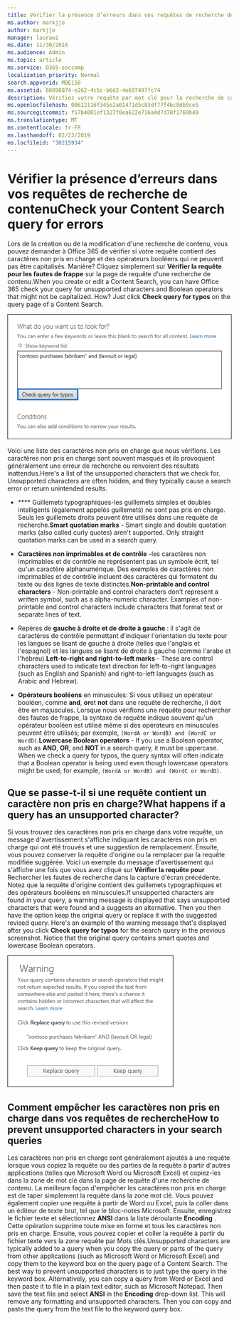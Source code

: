 ```yaml
---
title: Vérifier la présence d’erreurs dans vos requêtes de recherche de contenu
ms.author: markjjo
author: markjjo
manager: laurawi
ms.date: 11/30/2016
ms.audience: Admin
ms.topic: article
ms.service: O365-seccomp
localization_priority: Normal
search.appverid: MOE150
ms.assetid: 88898874-e262-4c5c-b6d2-4e697497fc74
description: Vérifiez votre requête par mot clé pour la recherche de contenu pour les erreurs et les fautes de frappe, telles que les caractères non pris en charge et les opérateurs booléens en minuscules, avant d'exécuter la recherche. Si nous trouvons une erreur, nous vous suggérons une requête révisée.
ms.openlocfilehash: 00612116f345e2a01471d5c83df77f4bc8db9ce5
ms.sourcegitcommit: f57b4001ef1327f0ea622e716a4d7d78f1769b49
ms.translationtype: MT
ms.contentlocale: fr-FR
ms.lasthandoff: 02/23/2019
ms.locfileid: "30215934"
---
```

# <a name="check-your-content-search-query-for-errors"></a><span data-ttu-id="62db0-104">Vérifier la présence d’erreurs dans vos requêtes de recherche de contenu</span><span class="sxs-lookup"><span data-stu-id="62db0-104">Check your Content Search query for errors</span></span>

<span data-ttu-id="62db0-p102">Lors de la création ou de la modification d'une recherche de contenu, vous pouvez demander à Office 365 de vérifier si votre requête contient des caractères non pris en charge et des opérateurs booléens qui ne peuvent pas être capitalisés. Manière? Cliquez simplement sur **Vérifier la requête pour les fautes de frappe** sur la page de requête d'une recherche de contenu.</span><span class="sxs-lookup"><span data-stu-id="62db0-p102">When you create or edit a Content Search, you can have Office 365 check your query for unsupported characters and Boolean operators that might not be capitalized. How? Just click **Check query for typos** on the query page of a Content Search.</span></span> 
  
![Cliquez sur «Vérifier la requête pour les fautes de frappe» pour vérifier si votre requête de recherche comporte des caractères non pris en charge](media/e5314306-cfb2-481d-9b5c-13ce658156e7.png)
  
<span data-ttu-id="62db0-p103">Voici une liste des caractères non pris en charge que nous vérifions. Les caractères non pris en charge sont souvent masqués et ils provoquent généralement une erreur de recherche ou renvoient des résultats inattendus.</span><span class="sxs-lookup"><span data-stu-id="62db0-p103">Here's a list of the unsupported characters that we check for. Unsupported characters are often hidden, and they typically cause a search error or return unintended results.</span></span>
  
- <span data-ttu-id="62db0-p104">\*\*\*\* Guillemets typographiques-les guillemets simples et doubles intelligents (également appelés guillemets) ne sont pas pris en charge. Seuls les guillemets droits peuvent être utilisés dans une requête de recherche.</span><span class="sxs-lookup"><span data-stu-id="62db0-p104">**Smart quotation marks** - Smart single and double quotation marks (also called curly quotes) aren't supported. Only straight quotation marks can be used in a search query.</span></span> 
    
- <span data-ttu-id="62db0-p105">**Caractères non imprimables et de contrôle** -les caractères non imprimables et de contrôle ne représentent pas un symbole écrit, tel qu'un caractère alphanumérique. Des exemples de caractères non imprimables et de contrôle incluent des caractères qui formatent du texte ou des lignes de texte distinctes.</span><span class="sxs-lookup"><span data-stu-id="62db0-p105">**Non-printable and control characters** - Non-printable and control characters don't represent a written symbol, such as a alpha-numeric character. Examples of non-printable and control characters include characters that format text or separate lines of text.</span></span> 
    
- <span data-ttu-id="62db0-115">Repères de **gauche à droite et de droite à gauche** : il s'agit de caractères de contrôle permettant d'indiquer l'orientation du texte pour les langues se lisant de gauche à droite (telles que l'anglais et l'espagnol) et les langues se lisant de droite à gauche (comme l'arabe et l'hébreu).</span><span class="sxs-lookup"><span data-stu-id="62db0-115">**Left-to-right and right-to-left marks** - These are control characters used to indicate text direction for left-to-right languages (such as English and Spanish) and right-to-left languages (such as Arabic and Hebrew).</span></span>
    
- <span data-ttu-id="62db0-p106">**Opérateurs booléens** en minuscules: Si vous utilisez un opérateur booléen, comme **and**, **or**et **not** dans une requête de recherche, il doit être en majuscules. Lorsque nous vérifions une requête pour rechercher des fautes de frappe, la syntaxe de requête indique souvent qu'un opérateur booléen est utilisé même si des opérateurs en minuscules peuvent être utilisés; par exemple, `(WordA or WordB) and (WordC or WordD)`.</span><span class="sxs-lookup"><span data-stu-id="62db0-p106">**Lowercase Boolean operators** - If you use a Boolean operator, such as **AND**, **OR**, and **NOT** in a search query, it must be uppercase. When we check a query for typos, the query syntax will often indicate that a Boolean operator is being used even though lowercase operators might be used; for example,  `(WordA or WordB) and (WordC or WordD)`.</span></span>
    
## <a name="what-happens-if-a-query-has-an-unsupported-character"></a><span data-ttu-id="62db0-118">Que se passe-t-il si une requête contient un caractère non pris en charge?</span><span class="sxs-lookup"><span data-stu-id="62db0-118">What happens if a query has an unsupported character?</span></span>

<span data-ttu-id="62db0-p107">Si vous trouvez des caractères non pris en charge dans votre requête, un message d'avertissement s'affiche indiquant les caractères non pris en charge qui ont été trouvés et une suggestion de remplacement. Ensuite, vous pouvez conserver la requête d'origine ou la remplacer par la requête modifiée suggérée. Voici un exemple du message d'avertissement qui s'affiche une fois que vous avez cliqué sur **Vérifier la requête pour** Rechercher les fautes de recherche dans la capture d'écran précédente. Notez que la requête d'origine contient des guillemets typographiques et des opérateurs booléens en minuscules.</span><span class="sxs-lookup"><span data-stu-id="62db0-p107">If unsupported characters are found in your query, a warning message is displayed that says unsupported characters that were found and a suggests an alternative. Then you then have the option keep the original query or replace it with the suggested revised query. Here's an example of the warning message that's displayed after you click **Check query for typos** for the search query in the previous screenshot. Notice that the original query contains smart quotes and lowercase Boolean operators.</span></span> 
  
![Un message d'avertissement s'affiche avec une révision suggérée pour votre requête.](media/23214b30-8e52-412c-bd80-63fb1b3ed52d.png)
  
## <a name="how-to-prevent-unsupported-characters-in-your-search-queries"></a><span data-ttu-id="62db0-124">Comment empêcher les caractères non pris en charge dans vos requêtes de recherche</span><span class="sxs-lookup"><span data-stu-id="62db0-124">How to prevent unsupported characters in your search queries</span></span>

<span data-ttu-id="62db0-p108">Les caractères non pris en charge sont généralement ajoutés à une requête lorsque vous copiez la requête ou des parties de la requête à partir d'autres applications (telles que Microsoft Word ou Microsoft Excel) et copiez-les dans la zone de mot clé dans la page de requête d'une recherche de contenu. La meilleure façon d'empêcher les caractères non pris en charge est de taper simplement la requête dans la zone mot clé. Vous pouvez également copier une requête à partir de Word ou Excel, puis la coller dans un éditeur de texte brut, tel que le bloc-notes Microsoft. Ensuite, enregistrez le fichier texte et sélectionnez **ANSI** dans la liste déroulante **Encoding** . Cette opération supprime toute mise en forme et tous les caractères non pris en charge. Ensuite, vous pouvez copier et coller la requête à partir du fichier texte vers la zone requête par Mots clés.</span><span class="sxs-lookup"><span data-stu-id="62db0-p108">Unsupported characters are typically added to a query when you copy the query or parts of the query from other applications (such as Microsoft Word or Microsoft Excel) and copy them to the keyword box on the query page of a Content Search. The best way to prevent unsupported characters is to just type the query in the keyword box. Alternatively, you can copy a query from Word or Excel and then paste it to file in a plain text editor, such as Microsoft Notepad. Then save the text file and select **ANSI** in the **Encoding** drop-down list. This will remove any formatting and unsupported characters. Then you can copy and paste the query from the text file to the keyword query box.</span></span> 
